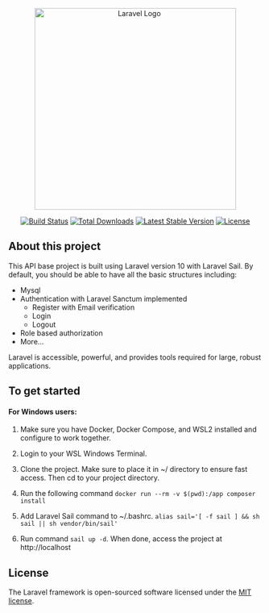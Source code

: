 <p align="center"><a href="https://laravel.com" target="_blank"><img src="https://raw.githubusercontent.com/laravel/art/master/logo-lockup/5%20SVG/2%20CMYK/1%20Full%20Color/laravel-logolockup-cmyk-red.svg" width="400" alt="Laravel Logo"></a></p>

<p align="center">
<a href="https://github.com/laravel/framework/actions"><img src="https://github.com/laravel/framework/workflows/tests/badge.svg" alt="Build Status"></a>
<a href="https://packagist.org/packages/laravel/framework"><img src="https://img.shields.io/packagist/dt/laravel/framework" alt="Total Downloads"></a>
<a href="https://packagist.org/packages/laravel/framework"><img src="https://img.shields.io/packagist/v/laravel/framework" alt="Latest Stable Version"></a>
<a href="https://packagist.org/packages/laravel/framework"><img src="https://img.shields.io/packagist/l/laravel/framework" alt="License"></a>
</p>

## About this project

This API base project is built using Laravel version 10 with Laravel Sail. By default, you should be able to have all the basic structures including: 

- Mysql 
- Authentication with Laravel Sanctum implemented
    - Register with Email verification 
    - Login
    - Logout
- Role based authorization 
- More...

Laravel is accessible, powerful, and provides tools required for large, robust applications.

## To get started

#### For Windows users:

1. Make sure you have Docker, Docker Compose, and WSL2 installed and configure to work together. 

2. Login to your WSL Windows Terminal. 

3. Clone the project. Make sure to place it in ~/ directory to ensure fast access. Then cd to your project directory.

4. Run the following command `docker run --rm -v $(pwd):/app composer install`

5. Add Laravel Sail command to ~/.bashrc. `alias sail='[ -f sail ] && sh sail || sh vendor/bin/sail'`

6. Run command `sail up -d`. When done, access the project at http://localhost


## License

The Laravel framework is open-sourced software licensed under the [MIT license](https://opensource.org/licenses/MIT).
